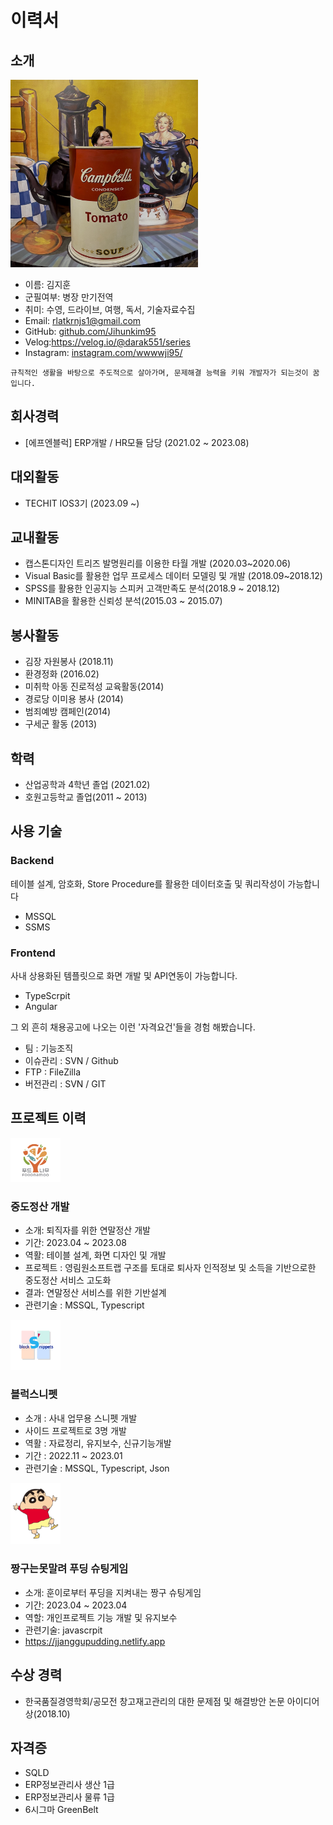 # 이력서

## 소개
<img src='./image/KakaoTalk_Photo_2023-09-20-13-39-37.jpeg' width="300" />

- 이름: 김지훈
- 군필여부: 병장 만기전역
- 취미: 수영, 드라이브, 여행, 독서, 기술자료수집
- Email: rlatkrnjs1@gmail.com
- GitHub: [github.com/Jihunkim95](https://github.com/Jihunkim95)
- Velog:https://velog.io/@darak551/series
- Instagram: [instagram.com/wwwwji95/](https://www.instagram.com/wwwwji95/)

```
규칙적인 생활을 바탕으로 주도적으로 살아가며, 문제해결 능력을 키워 개발자가 되는것이 꿈입니다.
```


## 회사경력
- [에프엔블럭] ERP개발 / HR모듈 담당 (2021.02 ~ 2023.08)


## 대외활동
- TECHIT IOS3기 (2023.09 ~)



## 교내활동
- 캡스톤디자인 트리즈 발명원리를 이용한 타월 개발 (2020.03~2020.06)
- Visual Basic를 활용한 업무 프로세스 데이터 모델링 및 개발 (2018.09~2018.12)
- SPSS를 활용한 인공지능 스피커 고객만족도 분석(2018.9 ~ 2018.12)
- MINITAB을 활용한 신뢰성 분석(2015.03 ~ 2015.07)
  
## 봉사활동
- 김장 자원봉사 (2018.11)
- 환경정화 (2016.02)
- 미취학 아동 진로적성 교육활동(2014)
- 경로당 이미용 봉사 (2014)
- 범죄예방 캠페인(2014)
- 구세군 활동 (2013)
  
## 학력
- 산업공학과 4학년 졸업 (2021.02)
- 호원고등학교 졸업(2011 ~ 2013)

## 사용 기술

### Backend
테이블 설계, 암호화, Store Procedure를 활용한 데이터호출 및 쿼리작성이 가능합니다
- MSSQL
- SSMS

### Frontend
사내 상용화된 템플릿으로 화면 개발 및 API연동이 가능합니다.
-  TypeScrpit
-  Angular

그 외 흔히 채용공고에 나오는 이런 '자격요건'들을 경험 해봤습니다.
- 팀 : 기능조직
- 이슈관리 : SVN / Github
- FTP : FileZilla
- 버전관리 : SVN / GIT
## 프로젝트 이력

<img src='./image/foodnamoo.jpeg' width="80" />

### 중도정산 개발
- 소개: 퇴직자를 위한 연말정산 개발
- 기간: 2023.04 ~ 2023.08
- 역활: 테이블 설계, 화면 디자인 및 개발
- 프로젝트 : 영림원소프트랩 구조를 토대로 퇴사자 인적정보 및 소득을 기반으로한 중도정산 서비스 고도화
- 결과: 연말정산 서비스를 위한 기반설계
- 관련기술 : MSSQL, Typescript

<img src='./image/blocksnippets_logo_round.png' width="80" />

### 블럭스니펫
- 소개 : 사내 업무용 스니펫 개발
- 사이드 프로젝트로 3명 개발
- 역활 : 자료정리, 유지보수, 신규기능개발
- 기간 : 2022.11 ~ 2023.01
- 관련기술 : MSSQL, Typescript, Json


<img src='image/230px-신짱구.png' width="80" />

### 짱구는못말려 푸딩 슈팅게임

- 소개: 훈이로부터 푸딩을 지켜내는 짱구 슈팅게임
- 기간: 2023.04 ~ 2023.04
- 역할: 개인프로젝트 기능 개발 및 유지보수
- 관련기술: javascrpit
- https://jjanggupudding.netlify.app



## 수상 경력

- 한국품질경영학회/공모전 창고재고관리의 대한 문제점 및 해결방안 논문 아이디어상(2018.10)

## 자격증

- SQLD
- ERP정보관리사 생산 1급
- ERP정보관리사 물류 1급
- 6시그마 GreenBelt